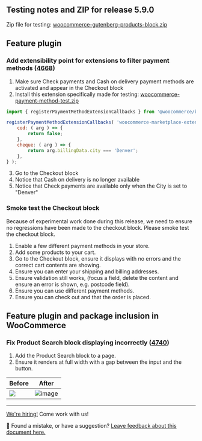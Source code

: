 ## Testing notes and ZIP for release 5.9.0

Zip file for testing: [woocommerce-gutenberg-products-block.zip](https://github.com/woocommerce/woocommerce-gutenberg-products-block/files/7161568/woocommerce-gutenberg-products-block.zip)

## Feature plugin

### Add extensibility point for extensions to filter payment methods ([4668](https://github.com/woocommerce/woocommerce-gutenberg-products-block/pull/4668))

1. Make sure Check payments and Cash on delivery payment methods are activated and appear in the Checkout block
2. Install this extension specifically made for testing: [woocommerce-payment-method-test.zip](https://github.com/woocommerce/woocommerce-gutenberg-products-block/files/7160423/woocommerce-payment-method-test.zip)

```javascript
import { registerPaymentMethodExtensionCallbacks } from '@woocommerce/blocks-registry';

registerPaymentMethodExtensionCallbacks( 'woocommerce-marketplace-extension', {
	cod: ( arg ) => {
		return false;
	},
	cheque: ( arg ) => {
		return arg.billingData.city === 'Denver';
	},
} );
```

3. Go to the Checkout block
4. Notice that Cash on delivery is no longer available
5. Notice that Check payments are available only when the City is set to "Denver"

### Smoke test the Checkout block

Because of experimental work done during this release, we need to ensure no regressions have been made to the checkout block. Please smoke test the checkout block.

1. Enable a few different payment methods in your store.
2. Add some products to your cart.
3. Go to the Checkout block, ensure it displays with no errors and the correct cart contents are showing.
4. Ensure you can enter your shipping and billing addresses.
5. Ensure validation still works, (focus a field, delete the content and ensure an error is shown, e.g. postcode field).
6. Ensure you can use different payment methods.
7. Ensure you can check out and that the order is placed.

## Feature plugin and package inclusion in WooCommerce

### Fix Product Search block displaying incorrectly ([4740](https://github.com/woocommerce/woocommerce-gutenberg-products-block/pull/4740))

1. Add the Product Search block to a page.
2. Ensure it renders at full width with a gap between the input and the button.

| Before                                                                                                             | After                                                                                                          |
| ------------------------------------------------------------------------------------------------------------------ | -------------------------------------------------------------------------------------------------------------- |
| <img src="https://user-images.githubusercontent.com/3616980/133223981-f31f54ff-2a4d-4652-a8e8-599c7942b7ce.png" /> | ![image](https://user-images.githubusercontent.com/5656702/133245602-8751a6fd-9bad-40b2-aad0-4d91e09afdd7.png) |

<!-- FEEDBACK -->

---

[We're hiring!](https://woocommerce.com/careers/) Come work with us!

🐞 Found a mistake, or have a suggestion? [Leave feedback about this document here.](https://github.com/woocommerce/woocommerce-gutenberg-products-block/issues/new?assignees=&labels=type%3A+documentation&template=--doc-feedback.md&title=Feedback%20on%20./docs/testing/releases/590.md)

<!-- /FEEDBACK -->
